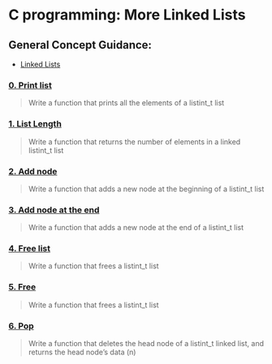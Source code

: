 # C programming: More Linked Lists
## General Concept Guidance:
* [Linked Lists](https://www.youtube.com/watch?v=udapt4FGY20&feature=youtu.be&t=2m10s)
### [0. Print list](./0-print_listint.c)
> Write a function that prints all the elements of a listint_t list
### [1. List Length](./1-listint_len.c)
> Write a function that returns the number of elements in a linked listint_t list
### [2. Add node](./2-add_nodeint.c)
> Write a function that adds a new node at the beginning of a listint_t list
### [3. Add node at the end](./3-add_nodeint_end.c)
> Write a function that adds a new node at the end of a listint_t list
### [4. Free list](./4-free_listint.c)
> Write a function that frees a listint_t list
### [5. Free](./5-free_listint2.c)
> Write a function that frees a listint_t list
### [6. Pop](./6-pop_listint.c)
> Write a function that deletes the head node of a listint_t linked list, and returns the head node’s data (n)